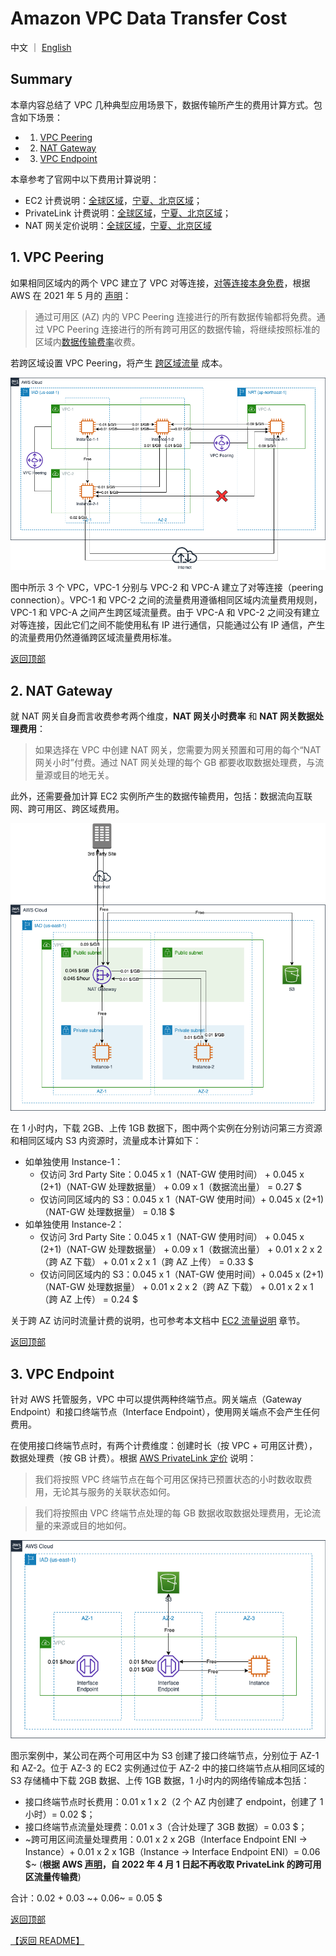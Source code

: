 # Amazon VPC Data Transfer Cost

中文 ｜ [English](VPC-EN.md)

## Summary

本章内容总结了 VPC 几种典型应用场景下，数据传输所产生的费用计算方式。包含如下场景：

- 1. [VPC Peering](#1-vpc-peering)
- 2. [NAT Gateway](#2-nat-gateway)
- 3. [VPC Endpoint](#3-vpc-endpoint)

本章参考了官网中以下费用计算说明：

- EC2 计费说明：[全球区域](https://aws.amazon.com/cn/ec2/pricing/on-demand/)，[宁夏、北京区域](https://www.amazonaws.cn/ec2/pricing/)；
- PrivateLink 计费说明：[全球区域](https://aws.amazon.com/cn/privatelink/pricing/)，[宁夏、北京区域](https://www.amazonaws.cn/privatelink/pricing/)；
- NAT 网关定价说明：[全球区域](https://aws.amazon.com/cn/vpc/pricing/)，[宁夏、北京区域](https://www.amazonaws.cn/vpc/pricing/)

## 1. VPC Peering

如果相同区域内的两个 VPC 建立了 VPC 对等连接，[对等连接本身免费](https://docs.aws.amazon.com/vpc/latest/peering/what-is-vpc-peering.html#vpc-peering-pricing)，根据 AWS 在 2021 年 5 月的 [声明](https://aws.amazon.com/cn/about-aws/whats-new/2021/05/amazon-vpc-announces-pricing-change-for-vpc-peering/)：

>通过可用区 (AZ) 内的 VPC Peering 连接进行的所有数据传输都将免费。通过 VPC Peering 连接进行的所有跨可用区的数据传输，将继续按照标准的区域内[数据传输费率](https://aws.amazon.com/cn/ec2/pricing/on-demand/)收费。

若跨区域设置 VPC Peering，将产生 [跨区域流量](https://aws.amazon.com/cn/ec2/pricing/on-demand/) 成本。

![VPC peering](png/01.VPC-peering.png)

图中所示 3 个 VPC，VPC-1 分别与 VPC-2 和 VPC-A 建立了对等连接（peering connection）。VPC-1 和 VPC-2 之间的流量费用遵循相同区域内流量费用规则，VPC-1 和 VPC-A 之间产生跨区域流量费。由于 VPC-A 和 VPC-2 之间没有建立对等连接，因此它们之间不能使用私有 IP 进行通信，只能通过公有 IP 通信，产生的流量费用仍然遵循跨区域流量费用标准。

[返回顶部](#summary)

## 2. NAT Gateway

就 NAT 网关自身而言收费参考两个维度，**NAT 网关小时费率** 和 **NAT 网关数据处理费用**：

>如果选择在 VPC 中创建 NAT 网关，您需要为网关预置和可用的每个“NAT 网关小时”付费。通过 NAT 网关处理的每个 GB 都要收取数据处理费，与流量源或目的地无关。

此外，还需要叠加计算 EC2 实例所产生的数据传输费用，包括：数据流向互联网、跨可用区、跨区域费用。

![NAT Gateway](png/02.NAT-GW.png)

在 1 小时内，下载 2GB、上传 1GB 数据下，图中两个实例在分别访问第三方资源和相同区域内 S3 内资源时，流量成本计算如下：

- 如单独使用 Instance-1：
  - 仅访问 3rd Party Site：0.045 x 1（NAT-GW 使用时间） + 0.045 x (2+1)（NAT-GW 处理数据量） + 0.09 x 1（数据流出量） = 0.27 $
  - 仅访问同区域内的 S3：0.045 x 1（NAT-GW 使用时间）+ 0.045 x (2+1)（NAT-GW 处理数据量） = 0.18 $
- 如单独使用 Instance-2：
  - 仅访问 3rd Party Site：0.045 x 1（NAT-GW 使用时间） + 0.045 x (2+1)（NAT-GW 处理数据量） + 0.09 x 1（数据流出量） + 0.01 x 2 x 2（跨 AZ 下载） + 0.01 x 2 x 1（跨 AZ 上传） = 0.33 $
  - 仅访问同区域内的 S3：0.045 x 1（NAT-GW 使用时间）+ 0.045 x (2+1)（NAT-GW 处理数据量） + 0.01 x 2 x 2（跨 AZ 下载） + 0.01 x 2 x 1（跨 AZ 上传） = 0.24 $

关于跨 AZ 访问时流量计费的说明，也可参考本文档中 [EC2 流量说明](../../Compute/EC2/EC2-CN.md#42-ec2-instances-across-different-az) 章节。

[返回顶部](#summary)

## 3. VPC Endpoint

针对 AWS 托管服务，VPC 中可以提供两种终端节点。网关端点（Gateway Endpoint）和接口终端节点（Interface Endpoint），使用网关端点不会产生任何费用。

在使用接口终端节点时，有两个计费维度：创建时长（按 VPC + 可用区计费），数据处理费（按 GB 计费）。根据 [AWS PrivateLink 定价](https://aws.amazon.com/cn/privatelink/pricing/) 说明：

>我们将按照 VPC 终端节点在每个可用区保持已预置状态的小时数收取费用，无论其与服务的关联状态如何。

>我们将按照由 VPC 终端节点处理的每 GB 数据收取数据处理费用，无论流量的来源或目的地如何。

![Interface Endpoint](png/03.VPC-endpoint.png)

图示案例中，某公司在两个可用区中为 S3 创建了接口终端节点，分别位于 AZ-1 和 AZ-2。位于 AZ-3 的 EC2 实例通过位于 AZ-2 中的接口终端节点从相同区域的 S3 存储桶中下载 2GB 数据、上传 1GB 数据，1 小时内的网络传输成本包括：

- 接口终端节点时长费用：0.01 x 1 x 2（2 个 AZ 内创建了 endpoint，创建了 1 小时）= 0.02 $；
- 接口终端节点流量处理费：0.01 x 3（合计处理了 3GB 数据）= 0.03 $；
- ~跨可用区间流量处理费用：0.01 x 2 x 2GB（Interface Endpoint ENI -> Instance）+ 0.01 x 2 x 1GB（Instance -> Interface Endpoint ENI）= 0.06 $~ (**根据 AWS [声明](https://aws.amazon.com/cn/about-aws/whats-new/2022/04/aws-data-transfer-price-reduction-privatelink-transit-gateway-client-vpn-services/)，自 2022 年 4 月 1 日起不再收取 PrivateLink 的跨可用区流量传输费**)

合计：0.02 + 0.03 ~+ 0.06~ = 0.05 $

[返回顶部](#summary)

[【返回 README】](../../README.md)